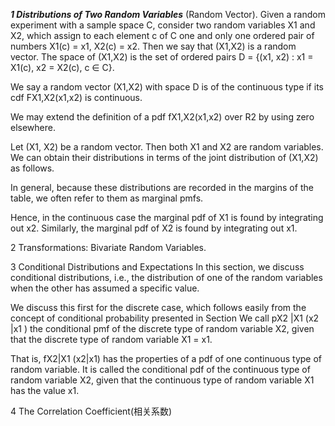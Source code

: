 ***1 Distributions of Two Random Variables***
(Random Vector). Given a random experiment with a sample space C, consider two random variables X1 and X2, which assign to each element c of C one and only one ordered pair of numbers X1(c) = x1, X2(c) = x2. Then we say that (X1,X2) is a random vector. The space of (X1,X2) is the set of ordered pairs D = {(x1, x2) : x1 = X1(c), x2 = X2(c), c ∈ C}.

We say a random vector (X1,X2) with space D is of the continuous type if its cdf FX1,X2(x1,x2) is continuous.

We may extend the definition of a pdf fX1,X2(x1,x2) over R2 by using zero elsewhere. 

Let (X1, X2) be a random vector. Then both X1 and X2 are random variables. We can obtain their distributions in terms of the joint distribution of (X1,X2) as follows.

In general, because these distributions are recorded in the margins of the table, we often refer to them as marginal pmfs.

Hence, in the continuous case the marginal pdf of X1 is found by integrating out x2. Similarly, the marginal pdf of X2 is found by integrating out x1.

2 Transformations: Bivariate Random Variables.  

3 Conditional Distributions and Expectations
In this section, we discuss conditional distributions, i.e., the distribution of one of the random variables when the other has assumed a specific value. 

We discuss this first for the discrete case, which follows easily from the concept of conditional probability presented in Section
We call pX2 |X1 (x2 |x1 ) the conditional pmf of the discrete type of random variable X2, given that the discrete type of random variable X1 = x1.

That is, fX2|X1 (x2|x1) has the properties of a pdf of one continuous type of random variable. It is called the conditional pdf of the continuous type of random variable X2, given that the continuous type of random variable X1 has the value x1. 

4 The Correlation Coefficient(相关系数)   



